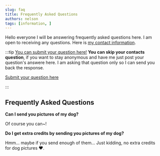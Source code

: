 ```yaml
---
slug: faq
title: Frequently Asked Questions
authors: nelson
tags: [information, ]
---
```


Hello everyone I will be answering frequently asked questions here. I am open to
receiving any questions. Here is [my contact information](/docs/contact). 


<!--truncate-->

:::tip [You can submit your question here!](https://docs.google.com/forms/d/e/1FAIpQLSddepUVJeAYT6WRtZR48EKSe9XRbJ-hxFLGYMaMl1F8Ybp9hA/viewform?usp=sf_link)
**You can skip your contacts question**, if you want to stay anonymous and have me just
post your question's answere here. I am asking that question only so I can send you back
the response.

[Submit your question here](https://docs.google.com/forms/d/e/1FAIpQLSddepUVJeAYT6WRtZR48EKSe9XRbJ-hxFLGYMaMl1F8Ybp9hA/viewform?usp=sf_link)

:::

## Frequently Asked Questions

**Can I send you pictures of my dog?**

Of course you can~!


**Do I get extra credits by sending you pictures of my dog?**

Hmm... maybe if you send enough of them... Just kidding, no extra credits for
dog pictures ♥. 
